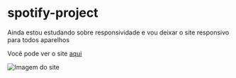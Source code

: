 # spotify-project
 
<p> Ainda estou estudando sobre responsividade e vou deixar o site responsivo para todos aparelhos </p>
<p> Você pode ver o site  <a href="https://bryanzef.github.io/spotify-project/"> aqui </a> </p>
  <p> <img href="(https://user-images.githubusercontent.com/98066200/197783475-97cf729d-7d27-4fc7-9761-3899a1f8a1d9.png" alt="Imagem do site"> </p.
